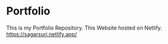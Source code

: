 # Portfolio
This is my Portfolio Repository.
This Website hosted on Netlify. https://sagarsuri.netlify.app/
